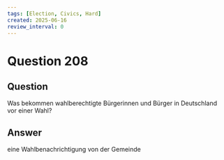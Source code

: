 ```yaml
---
tags: [Election, Civics, Hard]
created: 2025-06-16
review_interval: 0
---
```


# Question 208

## Question

Was bekommen wahlberechtigte Bürgerinnen und Bürger in Deutschland vor einer Wahl?

## Answer

eine Wahlbenachrichtigung von der Gemeinde
